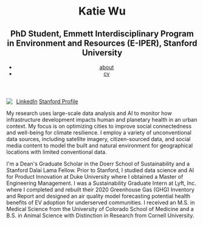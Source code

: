 <html>
<head>
  <link rel="stylesheet" type="text/css" href="CSS/styles.css">
</head>
  <body>
    <header>
     <div class="header-container">
      <h1>Katie Wu</h1>
      <h2>PhD Student, Emmett Interdisciplinary Program in Environment and Resources (E-IPER), Stanford University</h2>
        <nav>
          <ul>
            <li><a href="#about">about</a></li>
            <li><a href="cv/Wu_Katherine_CV.pdf" target="_blank">cv</a></li>
          </ul>
        </nav>
      </div>
    </header>
     <img src="./img:/headshot3.png" style="float:left; margin-right: 10px;"/>
     <div class="sidenav">
      <a href="https://www.linkedin.com/in/katiewu24/">LinkedIn</a>
      <a href="https://eiper.stanford.edu/people/katie-wu">Stanford Profile</a>
    </div>
    <main>
      <p>My research uses large-scale data analysis and AI to monitor how infrastructure development impacts human and planetary health in an urban context. My focus is on optimizing cities to improve social connectedness and well-being for climate resilience. I employ a variety of unconventional data sources, including satellite imagery, citizen-sourced data, and social media content to model the built and natural environment for geographical locations with limited conventional data. </p> 
      <p>I'm a Dean's Graduate Scholar in the Doerr School of Sustainability and a Stanford Dalai Lama Fellow. Prior to Stanford, I studied data science and AI for Product Innovation at Duke University where I obtained a Master of Engineering Management. I was a Sustainability Graduate Intern at Lyft, Inc. where I completed and rebuilt their 2020 Greenhouse Gas (GHG) Inventory and Report and designed an air quality model forecasting potential health benefits of EV adoption for underserved communities. I received an M.S. in Medical Science from the University of Colorado School of Medicine and a B.S. in Animal Science with Distinction in Research from Cornell University. </p>
    </main>
  </body>
</html>

